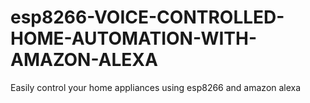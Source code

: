 # esp8266-VOICE-CONTROLLED-HOME-AUTOMATION-WITH-AMAZON-ALEXA
Easily control your home appliances using esp8266 and amazon alexa
